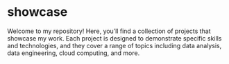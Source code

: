# showcase
Welcome to my repository! Here, you’ll find a collection of projects that showcase my work. Each project is designed to demonstrate specific skills and technologies, and they cover a range of topics including data analysis, data engineering, cloud computing, and more.
